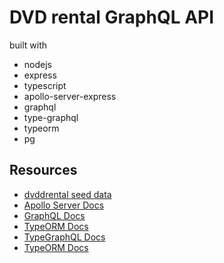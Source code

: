 # DVD rental GraphQL API

built with
- nodejs
- express
- typescript
- apollo-server-express
- graphql
- type-graphql
- typeorm
- pg

## Resources 
- [dvddrental seed data](https://www.postgresqltutorial.com/wp-content/uploads/2019/05/dvdrental.zip)
- [Apollo Server Docs](https://www.apollographql.com/docs/apollo-server/)
- [GraphQL Docs](https://www.apollographql.com/docs)
- [TypeORM Docs](https://typeorm.io)
- [TypeGraphQL Docs](https://typegraphql.com)
- [TypeORM Docs](https://typeorm.io)
